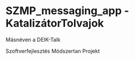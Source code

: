 # SZMP_messaging_app - KatalizátorTolvajok
Másnéven a DEIK-Talk

Szoftverfejlesztés Módszertan Projekt
